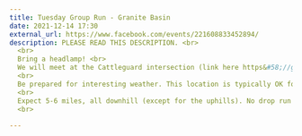 ```yaml
---
title: Tuesday Group Run - Granite Basin
date: 2021-12-14 17:30
external_url: https://www.facebook.com/events/221608833452894/
description: PLEASE READ THIS DESCRIPTION. <br>
  <br>
  Bring a headlamp! <br>
  We will meet at the Cattleguard intersection (link here https&#58;//goo.gl/maps/CnyTC6ToppAjWTcn6) at 5&#58;30pm. <br>
  <br>
  Be prepared for interesting weather. This location is typically OK for rain as the inner basin trails are decomposed granite.<br>
  <br>
  Expect 5-6 miles, all downhill (except for the uphills). No drop run (we stop for everyone at every intersection). <br>
  <br>
  
---
```


